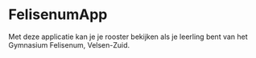 FelisenumApp
============

Met deze applicatie kan je je rooster bekijken als je leerling bent van het Gymnasium Felisenum, Velsen-Zuid.
